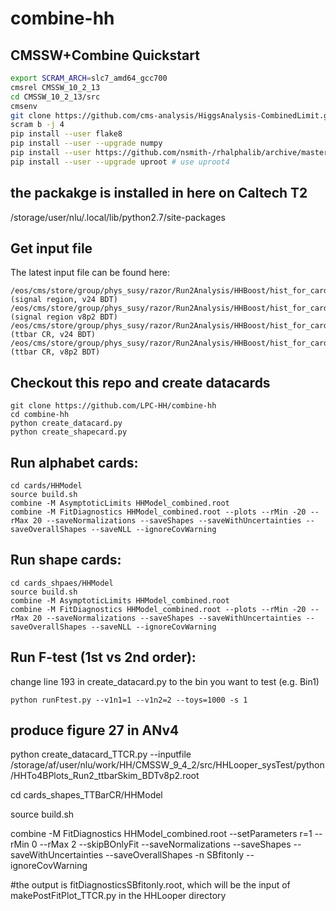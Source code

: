 # combine-hh

## CMSSW+Combine Quickstart
```bash
export SCRAM_ARCH=slc7_amd64_gcc700
cmsrel CMSSW_10_2_13
cd CMSSW_10_2_13/src
cmsenv
git clone https://github.com/cms-analysis/HiggsAnalysis-CombinedLimit.git HiggsAnalysis/CombinedLimit
scram b -j 4
pip install --user flake8
pip install --user --upgrade numpy
pip install --user https://github.com/nsmith-/rhalphalib/archive/master.zip
pip install --user --upgrade uproot # use uproot4
```

## the packakge is installed in here on Caltech T2
/storage/user/nlu/.local/lib/python2.7/site-packages

## Get input file

The latest input file can be found here: 

```
/eos/cms/store/group/phys_susy/razor/Run2Analysis/HHBoost/hist_for_card/HHTo4BPlots_Run2_BDTv24.root (signal region, v24 BDT)
/eos/cms/store/group/phys_susy/razor/Run2Analysis/HHBoost/hist_for_card/HHTo4BPlots_Run2_BDTv8p2.root (signal region v8p2 BDT)
/eos/cms/store/group/phys_susy/razor/Run2Analysis/HHBoost/hist_for_card/HHTo4BPlots_Run2_ttbarSkim_BDTv24.root  (ttbar CR, v24 BDT)
/eos/cms/store/group/phys_susy/razor/Run2Analysis/HHBoost/hist_for_card/HHTo4BPlots_Run2_ttbarSkim_BDTv8p2.root (ttbar CR, v8p2 BDT)
```

## Checkout this repo and create datacards
```
git clone https://github.com/LPC-HH/combine-hh
cd combine-hh
python create_datacard.py
python create_shapecard.py
```

## Run alphabet cards:
```
cd cards/HHModel
source build.sh
combine -M AsymptoticLimits HHModel_combined.root
combine -M FitDiagnostics HHModel_combined.root --plots --rMin -20 --rMax 20 --saveNormalizations --saveShapes --saveWithUncertainties --saveOverallShapes --saveNLL --ignoreCovWarning
```


## Run shape cards:
```
cd cards_shpaes/HHModel
source build.sh
combine -M AsymptoticLimits HHModel_combined.root
combine -M FitDiagnostics HHModel_combined.root --plots --rMin -20 --rMax 20 --saveNormalizations --saveShapes --saveWithUncertainties --saveOverallShapes --saveNLL --ignoreCovWarning
```

## Run F-test (1st vs 2nd order):
change line 193 in create_datacard.py to the bin you want to test (e.g. Bin1)
```
python runFtest.py --v1n1=1 --v1n2=2 --toys=1000 -s 1
```

## produce figure 27 in ANv4

python create_datacard_TTCR.py --inputfile /storage/af/user/nlu/work/HH/CMSSW_9_4_2/src/HHLooper_sysTest/python/HHTo4BPlots_Run2_ttbarSkim_BDTv8p2.root

cd cards_shapes_TTBarCR/HHModel

source build.sh 

combine -M FitDiagnostics HHModel_combined.root --setParameters r=1 --rMin 0 --rMax 2 --skipBOnlyFit --saveNormalizations --saveShapes --saveWithUncertainties --saveOverallShapes -n SBfitonly --ignoreCovWarning

#the output is fitDiagnosticsSBfitonly.root, which will be the input of makePostFitPlot_TTCR.py in the HHLooper directory
